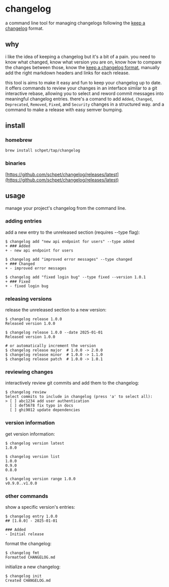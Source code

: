 # changelog

a command line tool for managing changelogs following the [keep a changelog](https://keepachangelog.com) format.

## why

i like the idea of keeping a changelog but it's a bit of a pain. you need to know what changed, know what version you are on, know how to compare the changes between those, know the [keep a changelog format][kac], manually add the right markdown headers and links for each release.

this tool is aims to make it easy and fun to keep your changelog up to date. it offers commands to review your changes in an interface similar to a git interactive rebase, allowing you to select and reword commit messages into meaningful changelog entries. there's a comand to add `Added`, `Changed`, `Deprecated`, `Removed`, `Fixed`, and `Security` changes in a structured way. and a command to make a release with easy semver bumping.

[kac]: https://keepachangelog.com/en/1.1.0/

## install

### homebrew

```
brew install schpet/tap/changelog
```

### binaries

[https://github.com/schpet/changelog/releases/latest](https://github.com/schpet/changelog/releases/latest)

## usage

manage your project's changelog from the command line.

### adding entries

add a new entry to the unreleased section (requires --type flag):

```
$ changelog add "new api endpoint for users" --type added
+ ### Added
+ - new api endpoint for users

$ changelog add "improved error messages" --type changed
+ ### Changed
+ - improved error messages

$ changelog add "fixed login bug" --type fixed --version 1.0.1
+ ### Fixed
+ - fixed login bug
```

### releasing versions

release the unreleased section to a new version:

```
$ changelog release 1.0.0
Released version 1.0.0

$ changelog release 1.0.0 --date 2025-01-01
Released version 1.0.0

# or automatically increment the version
$ changelog release major  # 1.0.0 -> 2.0.0
$ changelog release minor  # 1.0.0 -> 1.1.0
$ changelog release patch  # 1.0.0 -> 1.0.1
```

### reviewing changes

interactively review git commits and add them to the changelog:

```
$ changelog review
Select commits to include in changelog (press 'a' to select all):
> [ ] abc1234 add user authentication
  [ ] def5678 fix typo in docs
  [ ] ghi9012 update dependencies
```

### version information

get version information:

```
$ changelog version latest
1.0.0

$ changelog version list
1.0.0
0.9.0
0.8.0

$ changelog version range 1.0.0
v0.9.0..v1.0.0
```

### other commands

show a specific version's entries:

```
$ changelog entry 1.0.0
## [1.0.0] - 2025-01-01

### Added
- Initial release
```

format the changelog:

```
$ changelog fmt
Formatted CHANGELOG.md
```

initialize a new changelog:

```
$ changelog init
Created CHANGELOG.md
```
